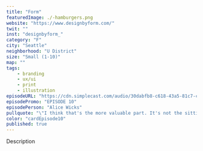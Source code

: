 ```yaml
---
title: "Form"
featuredImage: ./-hamburgers.png
website: "https://www.designbyform.com/"
twit: ""
inst: "designbyform_"
category: "F"
city: "Seattle"
neighborhood: "U District"
size: "Small (1-10)"
map: ""
tags:
    - branding
    - ux/ui
    - print
    - illustration
episodeURL: "https://cdn.simplecast.com/audio/30dabfb8-c618-43a5-81c7-c5c83750983a/episodes/f16ee7eb-9281-40d6-8401-085334af24f8/audio/afb1496a-f701-45fd-8f98-126a06642d97/default_tc.mp3?nocache"
episodePromo: "EPISODE 10"
episodePerson: "Alice Wicks"
pullquote: "\"I think that's the more valuable part. It's not the sitting together and working around each other, it's the critique. \""
color: "cardEpisode10"
published: true
---
```


Description
